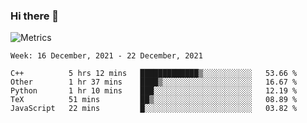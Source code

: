### Hi there 👋

![Metrics](https://github.com/radoapx/radoapx/blob/main/github-metrics.svg)

<!--START_SECTION:waka-->
```text
Week: 16 December, 2021 - 22 December, 2021

C++          5 hrs 12 mins   █████████████▒░░░░░░░░░░░   53.66 % 
Other        1 hr 37 mins    ████▒░░░░░░░░░░░░░░░░░░░░   16.67 % 
Python       1 hr 10 mins    ███░░░░░░░░░░░░░░░░░░░░░░   12.19 % 
TeX          51 mins         ██▒░░░░░░░░░░░░░░░░░░░░░░   08.89 % 
JavaScript   22 mins         █░░░░░░░░░░░░░░░░░░░░░░░░   03.82 % 
```
<!--END_SECTION:waka-->

<!--
**radoapx/radoapx** is a ✨ _special_ ✨ repository because its `README.md` (this file) appears on your GitHub profile.

Here are some ideas to get you started:

- 🔭 I’m currently working on ...
- 🌱 I’m currently learning ...
- 👯 I’m looking to collaborate on ...
- 🤔 I’m looking for help with ...
- 💬 Ask me about ...
- 📫 How to reach me: ...
- 😄 Pronouns: ...
- ⚡ Fun fact: ...
-->

